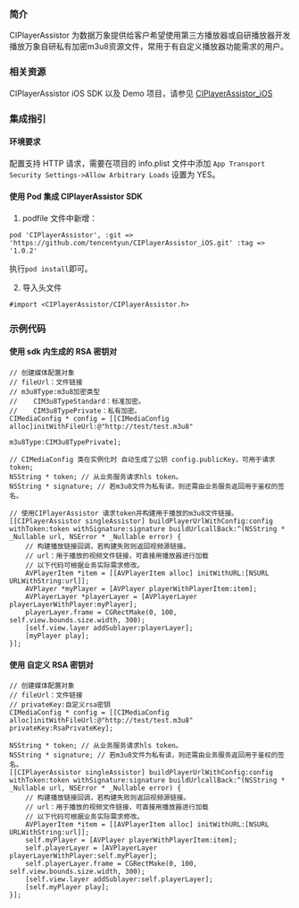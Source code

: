 ### 简介
CIPlayerAssistor 为数据万象提供给客户希望使用第三方播放器或自研播放器开发播放万象自研私有加密m3u8资源文件，常用于有自定义播放器功能需求的用户。

### 相关资源
CIPlayerAssistor iOS SDK 以及 Demo 项目，请参见 [CIPlayerAssistor_iOS](https://github.com/tencentyun/CIPlayerAssistor_iOS)

### 集成指引
#### 环境要求
配置支持 HTTP 请求，需要在项目的 info.plist 文件中添加 `App Transport Security Settings->Allow Arbitrary Loads` 设置为 YES。

#### 使用 Pod 集成 CIPlayerAssistor SDK
1. podfile 文件中新增：
```
pod 'CIPlayerAssistor', :git => 'https://github.com/tencentyun/CIPlayerAssistor_iOS.git' :tag => '1.0.2'
```
执行`pod install`即可。

2. 导入头文件
```
#import <CIPlayerAssistor/CIPlayerAssistor.h>
```

### 示例代码

#### 使用 sdk 内生成的 RSA 密钥对
```
// 创建媒体配置对象
// fileUrl：文件链接
// m3u8Type:m3u8加密类型
//    CIM3u8TypeStandard：标准加密。
//    CIM3u8TypePrivate：私有加密。
CIMediaConfig * config = [[CIMediaConfig alloc]initWithFileUrl:@"http://test/test.m3u8"
                                             m3u8Type:CIM3u8TypePrivate];

// CIMediaConfig 类在实例化时 自动生成了公钥 config.publicKey，可用于请求token;  
NSString * token; // 从业务服务请求hls token。
NSString * signature; // 若m3u8文件为私有读，则还需由业务服务返回用于鉴权的签名。

// 使用CIPlayerAssistor 请求token并构建用于播放的m3u8文件链接。
[[CIPlayerAssistor singleAssistor] buildPlayerUrlWithConfig:config withToken:token withSignature:signature buildUrlcallBack:^(NSString * _Nullable url, NSError * _Nullable error) {
    // 构建播放链接回调，若构建失败则返回视频源链接。
    // url：用于播放的视频文件链接，可直接用播放器进行加载
    // 以下代码可根据业务实际需求修改。
    AVPlayerItem *item = [[AVPlayerItem alloc] initWithURL:[NSURL URLWithString:url]];
    AVPlayer *myPlayer = [AVPlayer playerWithPlayerItem:item];
    AVPlayerLayer *playerLayer = [AVPlayerLayer playerLayerWithPlayer:myPlayer];
    playerLayer.frame = CGRectMake(0, 100, self.view.bounds.size.width, 300);
    [self.view.layer addSublayer:playerLayer];
    [myPlayer play];
}];

```

#### 使用 自定义 RSA 密钥对

```
// 创建媒体配置对象
// fileUrl：文件链接
// privateKey:自定义rsa密钥
CIMediaConfig * config = [[CIMediaConfig alloc]initWithFileUrl:@"http://test/test.m3u8" privateKey:RsaPrivateKey];

NSString * token; // 从业务服务请求hls token。
NSString * signature; // 若m3u8文件为私有读，则还需由业务服务返回用于鉴权的签名。
[[CIPlayerAssistor singleAssistor] buildPlayerUrlWithConfig:config withToken:token withSignature:signature buildUrlcallBack:^(NSString * _Nullable url, NSError * _Nullable error) {
    // 构建播放链接回调，若构建失败则返回视频源链接。
    // url：用于播放的视频文件链接，可直接用播放器进行加载
    // 以下代码可根据业务实际需求修改。
    AVPlayerItem *item = [[AVPlayerItem alloc] initWithURL:[NSURL URLWithString:url]];
    self.myPlayer = [AVPlayer playerWithPlayerItem:item];
    self.playerLayer = [AVPlayerLayer playerLayerWithPlayer:self.myPlayer];
    self.playerLayer.frame = CGRectMake(0, 100, self.view.bounds.size.width, 300);
    [self.view.layer addSublayer:self.playerLayer];
    [self.myPlayer play];
}];
```

